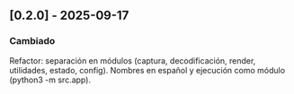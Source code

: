 ## [0.2.0] - 2025-09-17
### Cambiado
Refactor: separación en módulos (captura, decodificación, render, utilidades, estado, config).
Nombres en español y ejecución como módulo (python3 -m src.app).
